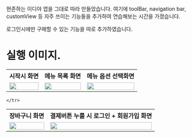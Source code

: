 

현존하는 이디야 앱을 그대로 따라 만들었습니다. 여기에 toolBar, navigation bar, customView 등
자주 쓰이는 기능들을 추가하여 연습해보는 시간을 가졌습니다.

로그인시에만 구매할 수 있는 기능을 따로 추가하였습니다.

# 실행 이미지.


<table>
    <tr>
        <th>시작시 화면</th>
        <th>메뉴 목록 화면</th>
        <th>메뉴 옵션 선택화면</th>
    </tr>
    <tr>
        <td valign="top">
            <img src="https://user-images.githubusercontent.com/102031783/198420393-7deaa7d5-856f-49d7-9ba5-5f60191371b6.gif"  width="100%" />
        </td>
        <td valign="top">
            <img src="https://user-images.githubusercontent.com/102031783/198420436-645d198f-ca00-4f6e-b23a-b805bd010641.gif"  width="100%"/>
        </td>
        <td valign="top">
            <img src="https://user-images.githubusercontent.com/102031783/198420485-1a362ad7-134f-46ac-952c-82086a11f931.gif"  width="100%"/>
        </td>
    </tr>
</table>



<table>
    <tr>
        <th>장바구니 화면</th>
      <th>결제버튼 누를 시 로그인 + 회원가입 화면</th>
    </tr>
    <tr>
        <td valign="top">
            <img src="https://user-images.githubusercontent.com/102031783/198420515-fd06f271-001b-468a-bfb5-d2ce5d1a0ffd.gif"  width="100%" />
        </td>
        <td valign="top">
            <img src="https://user-images.githubusercontent.com/102031783/198420615-a5b44d7f-c9ca-409e-b459-fb2f8ba463c9.gif"  width="100%"/>
        </td>
        
    </tr>
</table>

